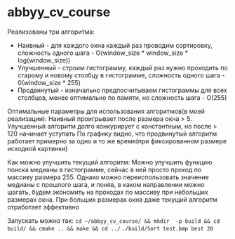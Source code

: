 # abbyy_cv_course

Реализованы три алгоритма:
 - Наивный - для каждого окна каждый раз проводим сортировку, сложность одного шага - O(window_size * window_size * log(window_size))
 - Улучшенный - строим гистограмму, каждый раз нужно проходить по старому и новому столбцу в гистограмме, сложность одного шага - 0(window_size * 255)
 - Продвинутый - изначально предпосчитываем гистограммы для всех столбцов, менее оптимально по памяти, но сложность шага - O(255)

Оптимальные параметры для использования алгоритмов(в моей реализации):
 Наивный проигрывает после размера окна > 5.
 Улучшенный алгоритм долго конкурирует с константным, но после > 120 начинает уступать
 По графику видно, что продвинутый алгоритм работает примерно за одно и то же время(при фиксированном размере исходной картинки)

Как можно улучшить текущий алгоритм:
  Можно улучшить функцию поиска медианы в гистограмме, сейчас в ней просто проход по массиву размера 255.
  Однако можно переиспользовать значение медианы с прошлого шага, и поняв, в каком направлении можно шагать, будем экономить на проходах по массиву при небольших размерах окна.
  При больших размерах окна даже текущий алгоритм отработает эффективно

Запускать можно так:
 ```cd ~/abbyy_cv_course/ && mkdir  -p build && cd build/ && cmake .. && make && cd ../```
 ```./build/Sort test.bmp best 20```